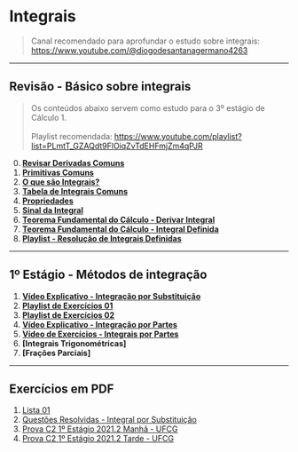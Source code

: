 # Integrais

> Canal recomendado para aprofundar o estudo sobre integrais: https://www.youtube.com/@diogodesantanagermano4263

---
## Revisão - Básico sobre integrais

> Os conteúdos abaixo servem como estudo para o 3º estágio de Cálculo 1.<br><br>
> Playlist recomendada: https://www.youtube.com/playlist?list=PLmtT_GZAQdt9FlOiqZvTdEHFmjZm4qPJR

0. **[Revisar Derivadas Comuns](https://github.com/joao-pedro-angelo/AventurasPi/blob/main/imgs/DerivadasComuns.png)**
1. **[Primitivas Comuns](https://github.com/joao-pedro-angelo/AventurasPi/blob/main/imgs/PrimitivasComuns.png)**
2. **[O que são Integrais?](teoria/IntegraisIntroducao.md)**
3. **[Tabela de Integrais Comuns](https://github.com/joao-pedro-angelo/AventurasPi/blob/main/imgs/IntegraisComuns.png)**
4. **[Propriedades](teoria/PropriedadesIntegrais.md)**
5. **[Sinal da Integral](teoria/SinalDaIntegral.md)**
6. **[Teorema Fundamental do Cálculo - Derivar Integral](teoria/DerivarIntegral.md)**
7. **[Teorema Fundamental do Cálculo - Integral Definida](teoria/IntegralDefinida.md)**
8. **[Playlist - Resolução de Integrais Definidas](https://www.youtube.com/playlist?list=PLSP4PNEIJatVgEQUSTaSqp4D8I4ZQKcda)**

---
## 1º Estágio - Métodos de integração

1. **[Vídeo Explicativo - Integração por Substituição](https://youtu.be/fHom2rFJGjg)**
2. **[Playlist de Exercícios 01](https://www.youtube.com/watch?v=wUspP1YBE5E&list=PLSP4PNEIJatWzWppVTkcpW-1xsIlSDGvI&pp=iAQB)**
3. **[Playlist de Exercícios 02](https://www.youtube.com/playlist?list=PLUdN13q_LrwqmIekdg8Ncqp0PsV1MyxYd)**
4. **[Vídeo Explicativo - Integração por Partes](https://youtu.be/E3ZILV7ER54)**
5. **[Vídeo de Exercícios - Integrais por Partes](https://youtu.be/YAsvuJapKjk?list=PLUdN13q_LrwqmIekdg8Ncqp0PsV1MyxYd)**
6. **[Integrais Trigonométricas]**
7. **[Frações Parciais]**

---
## Exercícios em PDF

1. [Lista 01](pdfs/IntegraisEx01.pdf)
2. [Questões Resolvidas - Integral por Substituição](pdfs/ExSubstituicaoSimples.pdf)
3. [Prova C2 1º Estágio 2021.2 Manhã - UFCG](pdfs/Prova01.1C2.pdf)
4. [Prova C2 1º Estágio 2021.2 Tarde - UFCG](pdfs/Prova01.2C2.pdf)
